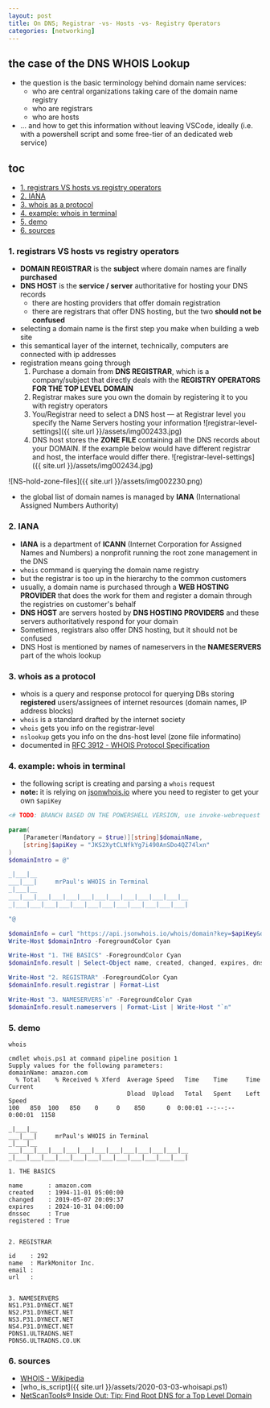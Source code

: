 ```yaml
---
layout: post
title: On DNS; Registrar -vs- Hosts -vs- Registry Operators
categories: [networking]
---
```

## the case	of the DNS WHOIS Lookup
* the question is the basic terminology behind domain name services: 
    * who are central organizations taking care of the domain name registry
    * who are registrars
    * who are hosts
* ... and how to get this information without leaving VSCode, ideally (i.e. with a powershell script and some free-tier of an dedicated web service)

## toc
<!-- TOC -->

- [1. registrars VS hosts vs registry operators](#1-registrars-vs-hosts-vs-registry-operators)
- [2. IANA](#2-iana)
- [3. whois as a protocol](#3-whois-as-a-protocol)
- [4. example: whois in terminal](#4-example-whois-in-terminal)
- [5. demo](#5-demo)
- [6. sources](#6-sources)

<!-- /TOC -->

### 1. registrars VS hosts vs registry operators
* **DOMAIN REGISTRAR** is the **subject** where domain names are finally **purchased**
* **DNS HOST** is the **service / server** authoritative for hosting your DNS records
    * there are hosting providers that offer domain registration 
    * there are registrars that offer DNS hosting, but the two **should not be confused**
* selecting a domain name is the first step you make when building a web site
* this semantical layer of the internet, technically, computers are connected with ip addresses
* registration means going through 
    1. Purchase a domain from **DNS REGISTRAR**, which is a company/subject that directly deals with the **REGISTRY OPERATORS FOR THE TOP LEVEL DOMAIN**
    2. Registrar makes sure you own the domain by registering it to you with registry operators
    3. You/Registrar need to select a DNS host — at Registrar level you specify the Name Servers hosting your information
    ![registrar-level-settings]({{ site.url }}/assets/img002433.jpg)
    4. DNS host stores the **ZONE FILE** containing all the DNS records about your DOMAIN. If the example below would have different registrar and host, the interface would differ there. 
    ![registrar-level-settings]({{ site.url }}/assets/img002434.jpg)

![NS-hold-zone-files]({{ site.url }}/assets/img002230.png)

* the global list of domain names is managed by **IANA** (International Assigned Numbers Authority)

### 2. IANA
* **IANA** is a department of **ICANN** (Internet Corporation for Assigned Names and Numbers) a nonprofit running the root zone management in the DNS
* `whois` command is querying the domain name registry
* but the registrar is too up in the hierarchy to the common customers
* usually, a domain name is purchased through a **WEB HOSTING PROVIDER** that does the work for them and register a domain through the registries on customer's behalf
* **DNS HOST** are servers hosted by **DNS HOSTING PROVIDERS** and these servers authoritatively respond for your domain
* Sometimes, registrars also offer DNS hosting, but it should not be confused
* DNS Host is mentioned by names of nameservers in the **NAMESERVERS** part of the whois lookup

### 3. whois as a protocol
* whois is a query and response protocol for querying DBs storing **registered** users/assignees of internet resources (domain names, IP address blocks)
* `whois` is a standard drafted by the internet society
* `whois` gets you info on the registrar-level
* `nslookup` gets you info on the dns-host level (zone file informatino)
* documented in [RFC 3912 - WHOIS Protocol Specification](https://tools.ietf.org/html/rfc3912)


### 4. example: whois in terminal
* the following script is creating and parsing a `whois` request
* **note:** it is relying on [jsonwhois.io](https://jsonwhois.io) where you need to register to get your own `$apiKey`

```powershell
<# TODO: BRANCH BASED ON THE POWERSHELL VERSION, use invoke-webrequest for non-posh-core #>

param(
    [Parameter(Mandatory = $true)][string]$domainName,
    [string]$apiKey = "JKS2XytCLNfkYg7i490AnSDo4QZ74lxn"
)
$domainIntro = @"

_|___|__                                                
___|___|     mrPaul's WHOIS in Terminal                   
_|___|__                                                
___|___|___|___|___|___|___|___|___|___|___|___|__                    
_|___|___|___|___|___|___|___|___|___|___|___|___|                    

"@

$domainInfo = curl "https://api.jsonwhois.io/whois/domain?key=$apiKey&domain=$domainName" | ConvertFrom-Json
Write-Host $domainIntro -ForegroundColor Cyan

Write-Host "1. THE BASICS" -ForegroundColor Cyan
$domainInfo.result | Select-Object name, created, changed, expires, dnssec, registered | Format-List

Write-Host "2. REGISTRAR" -ForegroundColor Cyan
$domainInfo.result.registrar | Format-List

Write-Host "3. NAMESERVERS`n" -ForegroundColor Cyan
$domainInfo.result.nameservers | Format-List | Write-Host "`n"
```

### 5. demo

```
whois

cmdlet whois.ps1 at command pipeline position 1
Supply values for the following parameters:
domainName: amazon.com
  % Total    % Received % Xferd  Average Speed   Time    Time     Time  Current
                                 Dload  Upload   Total   Spent    Left  Speed
100   850  100   850    0     0    850      0  0:00:01 --:--:--  0:00:01  1158

_|___|__                                                
___|___|     mrPaul's WHOIS in Terminal                   
_|___|__                                                
___|___|___|___|___|___|___|___|___|___|___|___|__                    
_|___|___|___|___|___|___|___|___|___|___|___|___|                    

1. THE BASICS

name       : amazon.com
created    : 1994-11-01 05:00:00
changed    : 2019-05-07 20:09:37
expires    : 2024-10-31 04:00:00
dnssec     : True
registered : True


2. REGISTRAR

id    : 292
name  : MarkMonitor Inc.
email :
url   :


3. NAMESERVERS
NS1.P31.DYNECT.NET
NS2.P31.DYNECT.NET
NS3.P31.DYNECT.NET
NS4.P31.DYNECT.NET
PDNS1.ULTRADNS.NET
PDNS6.ULTRADNS.CO.UK
```

### 6. sources
* [WHOIS - Wikipedia](https://en.wikipedia.org/wiki/WHOIS)
* [who_is_script]({{ site.url }}/assets/2020-03-03-whoisapi.ps1)
* [NetScanTools® Inside Out: Tip: Find Root DNS for a Top Level Domain](https://netscantools.blogspot.com/2011/03/tip-find-root-dns-for-top-level-domain.html)
